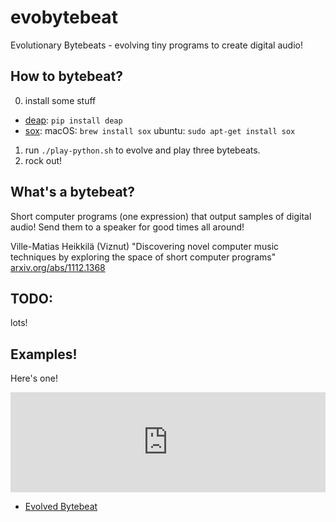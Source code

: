 # evobytebeat

Evolutionary Bytebeats - evolving tiny programs to create digital audio!

## How to bytebeat?

0. install some stuff
  - [deap](https://github.com/deap/deap): `pip install deap`
  - [sox](http://sox.sourceforge.net): macOS: `brew install sox` ubuntu: `sudo apt-get install sox`
1. run `./play-python.sh` to evolve and play three bytebeats.
2. rock out!

## What's a bytebeat?

Short computer programs (one expression) that output samples of digital audio! Send them to a speaker for good times all around!

Ville-Matias Heikkilä (Viznut) "Discovering novel computer music techniques by exploring the space of short computer programs" [arxiv.org/abs/1112.1368](http://arxiv.org/abs/1112.1368)

## TODO:

lots!

## Examples!

Here's one!

<iframe width="100%" height="160"
src="https://clyp.it/y4i4b4dx/widget" frameborder="0"></iframe>

- [Evolved Bytebeat](https://clyp.it/y4i4b4dx)

